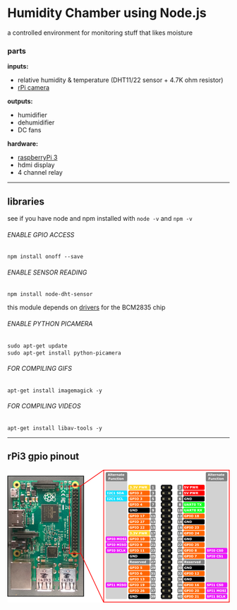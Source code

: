 Humidity Chamber using Node.js
===========

a controlled environment for monitoring stuff that likes moisture


### parts

**inputs:**
+ relative humidity & temperature (DHT11/22 sensor + 4.7K ohm resistor)
+ [rPi camera](https://www.raspberrypi.org/products/camera-module-v2/)

**outputs:**
+ humidifier
+ dehumidifier
+ DC fans

**hardware:**
+ [raspberryPi 3](https://www.raspberrypi.org/products/raspberry-pi-3-model-b/)
+ hdmi display
+ 4 channel relay


___

libraries
-----------

see if you have node and npm installed with `node -v` and `npm -v`

###### ENABLE GPIO ACCESS
```
npm install onoff --save
```

###### ENABLE SENSOR READING
```
npm install node-dht-sensor
```
this module depends on [drivers](http://www.airspayce.com/mikem/bcm2835/) for the BCM2835 chip


###### ENABLE PYTHON PICAMERA
```
sudo apt-get update
sudo apt-get install python-picamera
```

###### FOR COMPILING GIFS
```
apt-get install imagemagick -y
```

###### FOR COMPILING VIDEOS
```
apt-get install libav-tools -y
```


___

rPi3 gpio pinout
-----------

![reference diagram](img/pinout.png)
